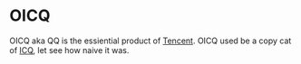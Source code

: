 # OICQ
OICQ aka QQ is the essiential product of [Tencent](https://www.qq.com/). OICQ used be a copy cat of [ICQ](https://icq.com/windows/en), let see how naive it was.

